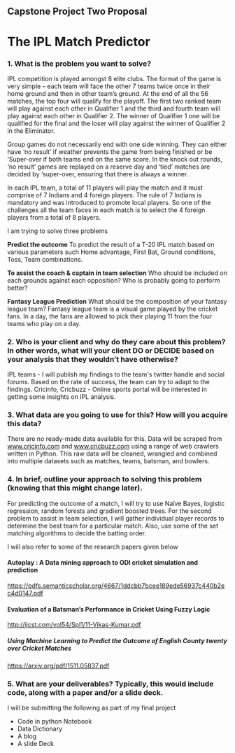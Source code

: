 ## Capstone Project Two Proposal
# The IPL Match Predictor
### 1. What is the problem you want to solve?
IPL competition is played amongst 8 elite clubs. The format of the game is very simple – each team will face the other 7 teams twice once in their home ground and then in other team’s ground. At the end of all the 56 matches, the top four will qualify for the playoff. The first two ranked team will play against each other in Qualifier 1 and the third and fourth team will play against each other in Qualifier 2. The winner of Qualifier 1 one will be qualified for the final and the loser will play against the winner of Qualifier 2 in the Eliminator. 

Group games do not necessarily end with one side winning. They can either have ‘no result’ if weather prevents the game from being finished or be ‘Super-over if both teams end on the same score. In the knock out rounds, ‘no result’ games are replayed on a reserve day and ‘tied’ matches are decided by ‘super-over, ensuring that there is always a winner.

In each IPL team, a total of 11 players will play the match and it must comprise of 7 Indians and 4 foreign players. The rule of 7 Indians is mandatory and was introduced to promote local players. So one of the challenges all the team faces in each match is to select the 4 foreign players from a total of 8 players. 

I am trying to solve three problems 

**Predict the outcome**
To predict the result of a T-20 IPL match based on various parameters such Home advantage, First Bat, Ground conditions, Toss, Team combinations. 

**To assist the coach & captain in team selection** 
Who should be included on each grounds against each opposition? Who is probably going to perform better? 

**Fantasy League Prediction**
What should be the composition of your fantasy league team? Fantasy league team is a visual game played by the cricket fans. In a day, the fans are allowed to pick their playing 11 from the four teams who play on a day. 

### 2. Who is your client and why do they care about this problem? In other words, what will your client DO or DECIDE based on your analysis that they wouldn’t have otherwise?
IPL teams - I will publish my findings to the team's twitter handle and social forums. Based on the rate of success, the team can try to adapt to the findings. 
Cricinfo, Cricbuzz - Online sports portal will be interested in getting some insights on IPL analysis.

### 3. What data are you going to use for this? How will you acquire this data?
There are no ready-made data available for this. Data will be scraped from www.cricinfo.com and www.cricbuzz.com using a range of web crawlers written in Python. This raw data will be cleaned, wrangled and combined into multiple datasets such as matches, teams, batsman, and bowlers.

### 4. In brief, outline your approach to solving this problem (knowing that this might change later).
For predicting the outcome of a match, I will try to use Naïve Bayes, logistic regression, random forests and gradient boosted trees. For the second problem to assist in team selection, I will gather individual player records to determine the best team for a particular match. Also, use some of the set matching algorithms to decide the batting order. 

I will also refer to some of the research papers given below

#### Autoplay : A Data mining approach to ODI cricket simulation and prediction
https://pdfs.semanticscholar.org/4667/1ddcbb7bcee189ede56937c440b2ec4d0147.pdf

#### Evaluation of a Batsman’s Performance in Cricket Using Fuzzy Logic
http://ijcst.com/vol54/Spl1/11-Vikas-Kumar.pdf

##### Using Machine Learning to Predict the Outcome of English County twenty over Cricket Matches
https://arxiv.org/pdf/1511.05837.pdf


### 5.	What are your deliverables? Typically, this would include code, along with a paper and/or a slide deck.
I will be submitting the following as part of my final project
- Code in python Notebook
- Data Dictionary
- A blog
- A slide Deck




